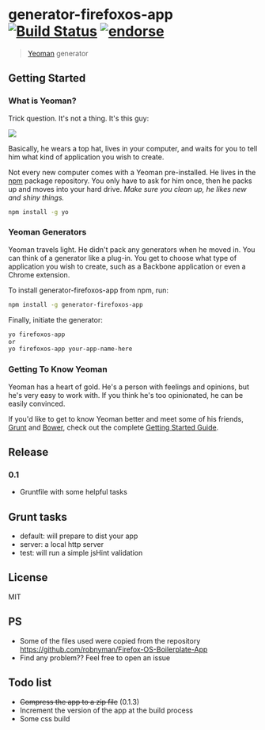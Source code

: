 # generator-firefoxos-app [![Build Status](https://secure.travis-ci.org/sipmann/generator-firefoxos-app.png?branch=master)](https://travis-ci.org/sipmann/generator-firefoxos-app) [![endorse](https://api.coderwall.com/sipmann/endorsecount.png)](https://coderwall.com/sipmann)

> [Yeoman](http://yeoman.io) generator


## Getting Started

### What is Yeoman?

Trick question. It's not a thing. It's this guy:

![](http://i.imgur.com/JHaAlBJ.png)

Basically, he wears a top hat, lives in your computer, and waits for you to tell him what kind of application you wish to create.

Not every new computer comes with a Yeoman pre-installed. He lives in the [npm](https://npmjs.org) package repository. You only have to ask for him once, then he packs up and moves into your hard drive. *Make sure you clean up, he likes new and shiny things.*

```bash
npm install -g yo
```

### Yeoman Generators

Yeoman travels light. He didn't pack any generators when he moved in. You can think of a generator like a plug-in. You get to choose what type of application you wish to create, such as a Backbone application or even a Chrome extension.

To install generator-firefoxos-app from npm, run:

```bash
npm install -g generator-firefoxos-app
```

Finally, initiate the generator:

```bash
yo firefoxos-app
or
yo firefoxos-app your-app-name-here
```

### Getting To Know Yeoman

Yeoman has a heart of gold. He's a person with feelings and opinions, but he's very easy to work with. If you think he's too opinionated, he can be easily convinced.

If you'd like to get to know Yeoman better and meet some of his friends, [Grunt](http://gruntjs.com) and [Bower](http://bower.io), check out the complete [Getting Started Guide](https://github.com/yeoman/yeoman/wiki/Getting-Started).


## Release

### 0.1

* Gruntfile with some helpful tasks


## Grunt tasks

* default: will prepare to dist your app
* server: a local http server
* test: will run a simple jsHint validation

## License

MIT


## PS

* Some of the files used were copied from the repository https://github.com/robnyman/Firefox-OS-Boilerplate-App
* Find any problem?? Feel free to open an issue

## Todo list

* ~~Compress the app to a zip file~~ (0.1.3)
* Increment the version of the app at the build process
* Some css build
